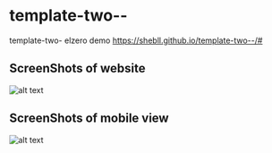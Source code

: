 # template-two--
template-two-  elzero
demo https://shebll.github.io/template-two--/#
## ScreenShots of website 
![alt text](https://github.com/shebll/template-two--/blob/main/pics/t2Web.png)

## ScreenShots of mobile view 
![alt text](https://github.com/shebll/template-two--/blob/main/pics/t2mob.png)
